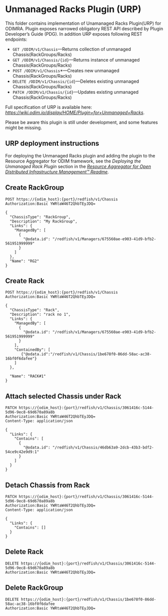 <!-- 
 Copyright (c) 2020 Intel Corporation

 Licensed under the Apache License, Version 2.0 (the "License");
 you may not use this file except in compliance with the License.
 You may obtain a copy of the License at

 *http://www.apache.org/licenses/LICENSE-2.0*

 Unless required by applicable law or agreed to in writing, software
 distributed under the License is distributed on an "AS IS" BASIS,
 WITHOUT WARRANTIES OR CONDITIONS OF ANY KIND, either express or implied.
 See the License for the specific language governing permissions and
 limitations under the License.
-->

# Unmanaged Racks Plugin (URP) 

This folder contains implementation of Unamanaged Racks Plugin(URP) for ODIMRA. 
Plugin exposes narrowed obligatory REST API described by Plugin Developer’s Guide (PDG).
In addition URP exposes following REST endpoints:

* `GET /ODIM/v1/Chassis`—Returns collection of unmanaged Chassis(RackGroups/Racks)
* `GET /ODIM/v1/Chassis/{id}`—Returns instance of unmanaged Chassis(RackGroups/Racks)
* `POST /ODIM/v1/Chassis`*—Creates new unmanaged Chassis(RackGroups/Racks) 
* `DELETE /ODIM/v1/Chassis/{id}`—Deletes existing unmanaged Chassis(RackGroups/Racks)
* `PATCH /ODIM/v1/Chassis/{id}`—Updates existing unmanaged Chassis(RackGroups/Racks)

Full specification of URP is available here: *https://wiki.odim.io/display/HOME/Plugin+for+Unmanaged+Racks*.

Please be aware this plugin is still under development, and some features might be missing.



## URP deployment instructions

For deploying the Unmanaged Racks plugin and adding the plugin to the Resource Aggregator for ODIM framework, see the *Deploying the Unmanaged Rack Plugin* section in the *[Resource Aggregator for Open Distributed Infrastructure Management™ Readme](https://github.com/ODIM-Project/ODIM/blob/main/README.md)*.



## Create RackGroup

```
POST https://{odim_host}:{port}/redfish/v1/Chassis
Authorization:Basic YWRtaW46T2QhbTEyJDQ=

{
  "ChassisType": "RackGroup",
  "Description": "My RackGroup",
  "Links": {
    "ManagedBy": [
      {
        "@odata.id": "/redfish/v1/Managers/675560ae-e903-41d9-bfb2-561951999999"
      }
    ]
  },
  "Name": "RG2"
}
```
## Create Rack
```
POST https://{odim_host}:{port}/redfish/v1/Chassis
Authorization:Basic YWRtaW46T2QhbTEyJDQ=

{
  "ChassisType": "Rack",
  "Description": "rack no 1",
  "Links": {
    "ManagedBy": [
      {
        "@odata.id": "/redfish/v1/Managers/675560ae-e903-41d9-bfb2-561951999999"
      }
    ],
    "ContainedBy": [
       {"@odata.id":"/redfish/v1/Chassis/1be678f0-86dd-58ac-ac38-16bf0f6dafee"}
    ]
  },

  "Name": "RACK#1"
}

```
## Attach selected Chassis under Rack
```
PATCH https://{odim_host}:{port}/redfish/v1/Chassis/3061416c-5144-5d96-9ec8-69d670a89a8b
Authorization:Basic YWRtaW46T2QhbTEyJDQ=
Content-Type: application/json

{
  "Links": {
    "Contains": [
      {
        "@odata.id": "/redfish/v1/Chassis/46db63a9-2dcb-43b3-bdf2-54ce9c42e9d9:1"
      }
    ]
  }
}
```

## Detach Chassis from Rack
```
PATCH https://{odim_host}:{port}/redfish/v1/Chassis/3061416c-5144-5d96-9ec8-69d670a89a8b
Authorization:Basic YWRtaW46T2QhbTEyJDQ=
Content-Type: application/json

{
  "Links": {
    "Contains": []
  }
}
```

## Delete Rack
```
DELETE https://{odim_host}:{port}/redfish/v1/Chassis/3061416c-5144-5d96-9ec8-69d670a89a8b
Authorization:Basic YWRtaW46T2QhbTEyJDQ=
```

## Delete RackGroup
```
DELETE https://{odim_host}:{port}/redfish/v1/Chassis/1be678f0-86dd-58ac-ac38-16bf0f6dafee
Authorization:Basic YWRtaW46T2QhbTEyJDQ=
```
